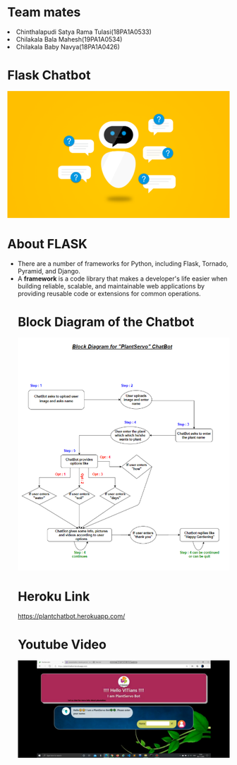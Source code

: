 <h1>Team mates</h1>

<u1>
  <li>Chinthalapudi Satya Rama Tulasi(18PA1A0533)</li>
  <li>Chilakala Bala Mahesh(19PA1A0534)</li>
  <li>Chilakala Baby Navya(18PA1A0426)</li>
</ul>

<h1>Flask Chatbot</h1>
<img src='image.png'>

<h1>About FLASK</h1>
<ul>
  <li>There are a number of frameworks for Python, including Flask, Tornado, Pyramid, and Django.</li>
  <li>A <b>framework</b> is a code library that makes a developer's life easier when building reliable, scalable, and maintainable web applications by providing reusable code or extensions for common operations.</li>
  
<h1>Block Diagram of the Chatbot</h1>

<img src='L8_chatbot_block_dig.png'>
  
<h1>Heroku Link</h1>

https://plantchatbot.herokuapp.com/

<h1>Youtube Video</h1>

[![IMAGE ALT TEXT](Screenshot_2020-11-08-15-26-28-60.jpg)](http://www.youtube.com/watch?v=J5UmjWu9R3M "Video Title")
